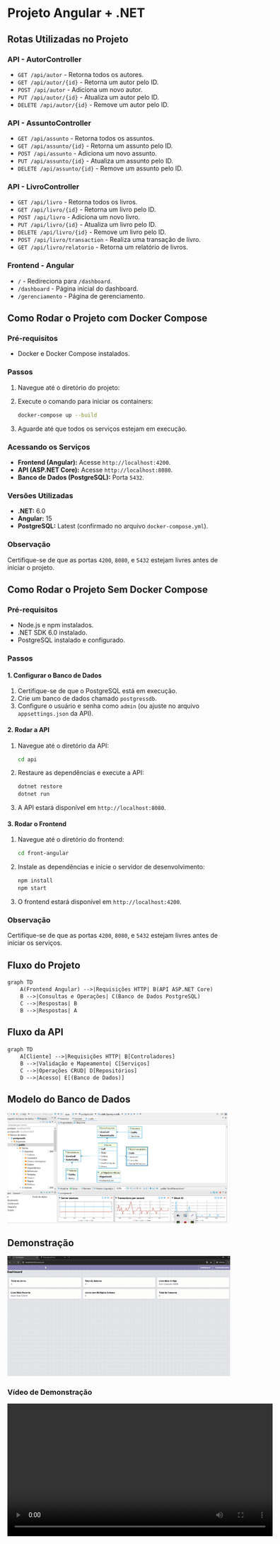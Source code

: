 # Projeto Angular + .NET

## Rotas Utilizadas no Projeto

### API - AutorController
- `GET /api/autor` - Retorna todos os autores.
- `GET /api/autor/{id}` - Retorna um autor pelo ID.
- `POST /api/autor` - Adiciona um novo autor.
- `PUT /api/autor/{id}` - Atualiza um autor pelo ID.
- `DELETE /api/autor/{id}` - Remove um autor pelo ID.

### API - AssuntoController
- `GET /api/assunto` - Retorna todos os assuntos.
- `GET /api/assunto/{id}` - Retorna um assunto pelo ID.
- `POST /api/assunto` - Adiciona um novo assunto.
- `PUT /api/assunto/{id}` - Atualiza um assunto pelo ID.
- `DELETE /api/assunto/{id}` - Remove um assunto pelo ID.

### API - LivroController
- `GET /api/livro` - Retorna todos os livros.
- `GET /api/livro/{id}` - Retorna um livro pelo ID.
- `POST /api/livro` - Adiciona um novo livro.
- `PUT /api/livro/{id}` - Atualiza um livro pelo ID.
- `DELETE /api/livro/{id}` - Remove um livro pelo ID.
- `POST /api/livro/transaction` - Realiza uma transação de livro.
- `GET /api/livro/relatorio` - Retorna um relatório de livros.

### Frontend - Angular
- `/` - Redireciona para `/dashboard`.
- `/dashboard` - Página inicial do dashboard.
- `/gerenciamento` - Página de gerenciamento.

## Como Rodar o Projeto com Docker Compose

### Pré-requisitos
- Docker e Docker Compose instalados.

### Passos
1. Navegue até o diretório do projeto:
  
2. Execute o comando para iniciar os containers:
   ```bash
   docker-compose up --build 
   ```

3. Aguarde até que todos os serviços estejam em execução.

### Acessando os Serviços
- **Frontend (Angular):** Acesse `http://localhost:4200`.
- **API (ASP.NET Core):** Acesse `http://localhost:8080`.
- **Banco de Dados (PostgreSQL):** Porta `5432`.

### Versões Utilizadas
- **.NET:** 6.0
- **Angular:** 15
- **PostgreSQL:** Latest (confirmado no arquivo `docker-compose.yml`).

### Observação
Certifique-se de que as portas `4200`, `8080`, e `5432` estejam livres antes de iniciar o projeto.

## Como Rodar o Projeto Sem Docker Compose

### Pré-requisitos
- Node.js e npm instalados.
- .NET SDK 6.0 instalado.
- PostgreSQL instalado e configurado.

### Passos

#### 1. Configurar o Banco de Dados
1. Certifique-se de que o PostgreSQL está em execução.
2. Crie um banco de dados chamado `postgressdb`.
3. Configure o usuário e senha como `admin` (ou ajuste no arquivo `appsettings.json` da API).

#### 2. Rodar a API
1. Navegue até o diretório da API:
   ```bash
   cd api
   ```
2. Restaure as dependências e execute a API:
   ```bash
   dotnet restore
   dotnet run
   ```
3. A API estará disponível em `http://localhost:8080`.

#### 3. Rodar o Frontend
1. Navegue até o diretório do frontend:
   ```bash
   cd front-angular
   ```
2. Instale as dependências e inicie o servidor de desenvolvimento:
   ```bash
   npm install
   npm start
   ```
3. O frontend estará disponível em `http://localhost:4200`.

### Observação
Certifique-se de que as portas `4200`, `8080`, e `5432` estejam livres antes de iniciar os serviços.

## Fluxo do Projeto

```mermaid
graph TD
    A(Frontend Angular) -->|Requisições HTTP| B(API ASP.NET Core)
    B -->|Consultas e Operações| C(Banco de Dados PostgreSQL)
    C -->|Respostas| B
    B -->|Respostas| A
```

## Fluxo da API

```mermaid
graph TD
    A[Cliente] -->|Requisições HTTP| B[Controladores]
    B -->|Validação e Mapeamento| C[Serviços]
    C -->|Operações CRUD| D[Repositórios]
    D -->|Acesso| E[(Banco de Dados)]
```

## Modelo do Banco de Dados

![Modelo do Banco de Dados](modelo/Screenshot_3.png)

## Demonstração

![Demonstração do Projeto](demo.gif)

### Vídeo de Demonstração
<video controls width="600">
  <source src="midia.mp4" type="video/mp4">
  Seu navegador não suporta a tag de vídeo.
</video>

